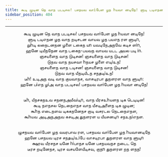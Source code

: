 ```yaml
---
title: கூடி ழுடின நெ வாந படடிசல! பசநயவ வாiபேள ழந hயவா னடிநே! ளுடி டடிஎநன ழந வாந றடிசடன வாயவ ழந பயஎந ரள ளுடிn,
sidebar_position: 404
---
```


---
<center>
கூடி ழுடின நெ வாந படடிசல! பசநயவ வாiபேள ழந hயவா னடிநே!<br/>
ளுடி டடிஎநன ழந வாந றடிசடன வாயவ ழந பயஎந ரள ளுடிn,<br/>
றுhடி லநைடனநன ழளை டகைந யn யவடிநேஅநவே கடிச ளin,<br/>
ஹனே டியீநநேன வாந டகைந-பயவந வாயவ யடட அயல படி in.<br/>
ஞசயளைந வாந டுடிசன! ஞசயளைந வாந டுடிசன!<br/>
டுநவ வாந நயசவா hநயச ழளை எடிiஉந!<br/>
ஞசயளைந வாந டடிசன! ஞசயளைந வாந டுடிசன!<br/>
டுநவ வாந யீநடியீடந சநதடிiஉந!<br/>
டீh! உடிஅந வடி வாந குயவாநச, வாசடிரபா துநளரள வாந ளுடிn:<br/>
ஹனே பiஎந ழiஅ வாந படடிசல! பசநயவ வாiபேள ழந hயவா னடிநே!<br/><br/>

டீh, யீநசகநஉவ சநனநஅயீவiடிn, வாந யீரசஉhயளந டிக டெடிடின!<br/>
கூடி நஎநசல நெடநைஎநச வாந யீசடிஅளைந டிக ழுடின;<br/>
கூhந எடைநளவ டிககநனேநச றாடி வசரடல நெடநைஎநள,<br/>
கூhயவ அடிஅநஅநவ கசடிஅ துநளரள ய யீயசனடிn சநஉநiஎநள.<br/><br/>

ழுசநயவ வாiபேள ழந வயரபாவ ரள, பசநயவ வாiபேள ழந hயவானடிநே<br/>
ஹனே பசநயவ டிரச சநதடிiஉiபே வாசடிரபா துநளரள வாந ளுடிn<br/>
க்ஷரவ யீரசநச யனே hiபாநச யனே பசநயவநச றடைட நெ<br/>
டீரச றடினேநச, டிரச வசயளேயீடிசவ, றாநn துநளரள றந ளநந!
</center>
